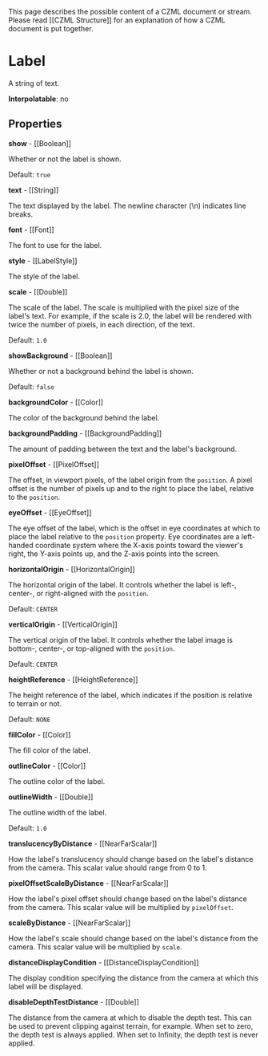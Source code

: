 This page describes the possible content of a CZML document or stream.  Please read [[CZML Structure]] for an explanation of how a CZML document is put together.

# Label

A string of text.

**Interpolatable**: no

## Properties

**show** - [[Boolean]]

Whether or not the label is shown.

Default: `true`


**text** - [[String]]

The text displayed by the label.  The newline character (\n) indicates line breaks.


**font** - [[Font]]

The font to use for the label.


**style** - [[LabelStyle]]

The style of the label.


**scale** - [[Double]]

The scale of the label.  The scale is multiplied with the pixel size of the label's text.  For example, if the scale is 2.0, the label will be rendered with twice the number of pixels, in each direction, of the text.

Default: `1.0`


**showBackground** - [[Boolean]]

Whether or not a background behind the label is shown.

Default: `false`


**backgroundColor** - [[Color]]

The color of the background behind the label.


**backgroundPadding** - [[BackgroundPadding]]

The amount of padding between the text and the label's background.


**pixelOffset** - [[PixelOffset]]

The offset, in viewport pixels, of the label origin from the `position`.  A pixel offset is the number of pixels up and to the right to place the label, relative to the `position`.


**eyeOffset** - [[EyeOffset]]

The eye offset of the label, which is the offset in eye coordinates at which to place the label relative to the `position` property.  Eye coordinates are a left-handed coordinate system where the X-axis points toward the viewer's right, the Y-axis points up, and the Z-axis points into the screen.


**horizontalOrigin** - [[HorizontalOrigin]]

The horizontal origin of the label.  It controls whether the label is left-, center-, or right-aligned with the `position`.

Default: `CENTER`


**verticalOrigin** - [[VerticalOrigin]]

The vertical origin of the label.  It controls whether the label image is bottom-, center-, or top-aligned with the `position`.

Default: `CENTER`


**heightReference** - [[HeightReference]]

The height reference of the label, which indicates if the position is relative to terrain or not.

Default: `NONE`


**fillColor** - [[Color]]

The fill color of the label.


**outlineColor** - [[Color]]

The outline color of the label.


**outlineWidth** - [[Double]]

The outline width of the label.

Default: `1.0`


**translucencyByDistance** - [[NearFarScalar]]

How the label's translucency should change based on the label's distance from the camera.  This scalar value should range from 0 to 1.


**pixelOffsetScaleByDistance** - [[NearFarScalar]]

How the label's pixel offset should change based on the label's distance from the camera.  This scalar value will be multiplied by `pixelOffset`.


**scaleByDistance** - [[NearFarScalar]]

How the label's scale should change based on the label's distance from the camera.  This scalar value will be multiplied by `scale`.


**distanceDisplayCondition** - [[DistanceDisplayCondition]]

The display condition specifying the distance from the camera at which this label will be displayed.


**disableDepthTestDistance** - [[Double]]

The distance from the camera at which to disable the depth test. This can be used to prevent clipping against terrain, for example. When set to zero, the depth test is always applied. When set to Infinity, the depth test is never applied.


